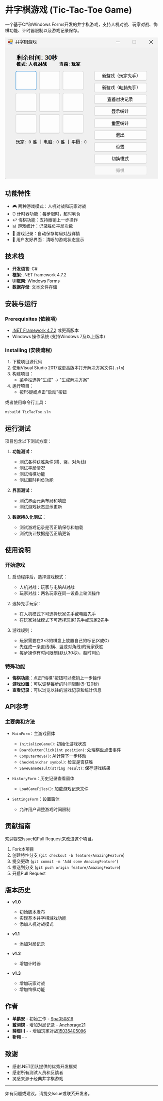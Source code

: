 # 井字棋游戏 (Tic-Tac-Toe Game)

一个基于C#和Windows Forms开发的井字棋游戏，支持人机对战、玩家对战、悔棋功能、计时器限制以及游戏记录保存。

![井字棋游戏界面](image.png)

## 功能特性

- 🎮 两种游戏模式：人机对战和玩家对战
- ⏰ 计时器功能：每步限时，超时判负
- ↩️ 悔棋功能：支持撤销上一步操作
- 📊 游戏统计：记录胜负平局次数
- 💾 游戏记录：自动保存每局对战详情
- 🎨 用户友好界面：清晰的游戏状态显示

## 技术栈

- **开发语言**: C#
- **框架**: .NET framework 4.7.2
- **UI框架**: Windows Forms
- **数据存储**: 文本文件存储

## 安装与运行

### Prerequisites (依赖项)
- [.NET Framework 4.7.2](https://dotnet.microsoft.com/download/dotnet-framework/net472) 或更高版本
- Windows 操作系统 (支持Windows 7及以上版本)


### Installing (安装流程)
1. 下载项目源代码
2. 使用Visual Studio 2017或更高版本打开解决方案文件(`.sln`)
3. 构建项目：
   - 菜单栏选择"生成" -> "生成解决方案"
4. 运行项目：
   - 按F5键或点击"启动"按钮

或者使用命令行工具：
```bash
msbuild TicTacToe.sln
```



## 运行测试

项目包含以下测试方案：

1. **功能测试**：
   - 测试各种获胜条件(横、竖、对角线)
   - 测试平局情况
   - 测试悔棋功能
   - 测试超时判负功能

2. **界面测试**：
   - 测试界面元素布局和响应
   - 测试游戏状态显示更新

3. **数据持久化测试**：
   - 测试游戏记录是否正确保存和加载
   - 测试统计数据是否正确更新

## 使用说明

### 开始游戏

1. 启动程序后，选择游戏模式：
   - 人机对战：玩家与电脑AI对战
   - 玩家对战：两名玩家在同一设备上轮流操作

2. 选择先手玩家：
   - 在人机模式下可选择玩家先手或电脑先手
   - 在玩家对战模式下可选择玩家1先手或玩家2先手

3. 游戏规则：
   - 玩家需要在3×3的棋盘上放置自己的标记(X或O)
   - 先连成一条直线(横、竖或对角线)的玩家获胜
   - 每步操作有时间限制(默认30秒)，超时判负

### 特殊功能

- **悔棋功能**：点击"悔棋"按钮可以撤销上一步操作
- **游戏设置**：可以调整每步的时间限制(5-120秒)
- **查看记录**：可以浏览以往的游戏记录和统计信息

## API参考

### 主要类和方法

- `MainForm`：主游戏窗体
  - `InitializeGame()`: 初始化游戏状态
  - `BoardButtonClick(int position)`: 处理棋盘点击事件
  - `ComputerMove()`: AI计算下一步移动
  - `CheckWin(char symbol)`: 检查是否获胜
  - `SaveGameResult(string result)`: 保存游戏结果

- `HistoryForm`：历史记录查看窗体
  - `LoadGameFiles()`: 加载游戏记录文件

- `SettingsForm`：设置窗体
  - 允许用户调整游戏时间限制

## 贡献指南

欢迎提交Issue和Pull Request来改进这个项目。

1. Fork本项目
2. 创建特性分支 (`git checkout -b feature/AmazingFeature`)
3. 提交更改 (`git commit -m 'Add some AmazingFeature'`)
4. 推送到分支 (`git push origin feature/AmazingFeature`)
5. 开启Pull Request

## 版本历史

- **v1.0** 
  - 初始版本发布
  - 实现基本井字棋游戏功能
  - 添加人机对战模式

- **v1.1** 
  - 添加对局记录

- **v1.2** 
  - 增加计时器

- **v1.3** 
  - 增加玩家对战
  - 增加悔棋功能

## 作者

- **单鹏安** - 初始工作 - [Spa050816](https://github.com/Spa050816)
- **戴彻饶** - 增加对局记录 - [Anchorage21](https://github.com/Anchorage21)
- **薛煜川** -  - 增加玩家对战[15035405096](https://github.com/15035405096)
- **靳翔** -  - []()

## 致谢

- 感谢.NET团队提供的优秀开发框架
- 感谢所有测试人员和反馈者
- 灵感来源于经典井字棋游戏

---


如有问题或建议，请提交Issue或联系开发者。

